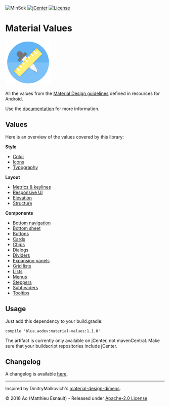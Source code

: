 ![MinSdk](https://img.shields.io/badge/minSdk-16-green.svg)
[![jCenter](https://img.shields.io/badge/jCenter-1.1.0-green.svg)](https://bintray.com/aohayou/maven/material-values/_latestVersion)
[![License](https://img.shields.io/badge/License-Apache--2.0%20-blue.svg)](./LICENSE)

Material Values
===============

![Logo](docs/images/logo.png)

All the values from the [Material Design guidelines](https://material.google.com) defined in resources for Android.

Use the [documentation](https://aodevblue.github.io/MaterialValues/) for more information.


Values
------

Here is an overview of the values covered by this library:

**Style**

- [Color](https://aodevblue.github.io/MaterialValues/style/colors/)
- [Icons](https://aodevblue.github.io/MaterialValues/style/icons/)
- [Typography](https://aodevblue.github.io/MaterialValues/style/typography/)

**Layout**

- [Metrics & keylines](https://aodevblue.github.io/MaterialValues/layout/keylines/)
- [Responsive UI](https://aodevblue.github.io/MaterialValues/layout/responsive_ui/)
- [Elevation](https://aodevblue.github.io/MaterialValues/layout/elevation/)
- [Structure](https://aodevblue.github.io/MaterialValues/layout/structure/)

**Components**

- [Bottom navigation](https://aodevblue.github.io/MaterialValues/component/bottom_navigation/)
- [Bottom sheet](https://aodevblue.github.io/MaterialValues/component/bottom_sheet/)
- [Buttons](https://aodevblue.github.io/MaterialValues/component/buttons/)
- [Cards](https://aodevblue.github.io/MaterialValues/component/card/)
- [Chips](https://aodevblue.github.io/MaterialValues/component/chips/)
- [Dialogs](https://aodevblue.github.io/MaterialValues/component/dialogs/)
- [Dividers](https://aodevblue.github.io/MaterialValues/component/dividers/)
- [Expansion panels](https://aodevblue.github.io/MaterialValues/component/expansion_panels/)
- [Grid lists](https://aodevblue.github.io/MaterialValues/component/grid_lists/)
- [Lists](https://aodevblue.github.io/MaterialValues/component/lists/)
- [Menus](https://aodevblue.github.io/MaterialValues/component/menus/)
- [Steppers](https://aodevblue.github.io/MaterialValues/component/steppers/)
- [Subheaders](https://aodevblue.github.io/MaterialValues/component/subheaders/)
- [Tooltips](https://aodevblue.github.io/MaterialValues/component/tooltips/)


Usage
-----

Just add this dependency to your build.gradle:
```
compile 'blue.aodev:material-values:1.1.0'
```

The artifact is currently only available on jCenter, not mavenCentral.
Make sure that your buildscript repositories include jCenter.


Changelog
---------

A changelog is available [here](https://aodevblue.github.io/MaterialValues/about/changelog/).

-----

Inspired by DmitryMalkovich's [material-design-dimens](https://github.com/DmitryMalkovich/material-design-dimens).

© 2016 Ao (Matthieu Esnault) - Released under [Apache-2.0 License](https://raw.githubusercontent.com/AoDevBlue/MaterialValues/master/LICENSE)

